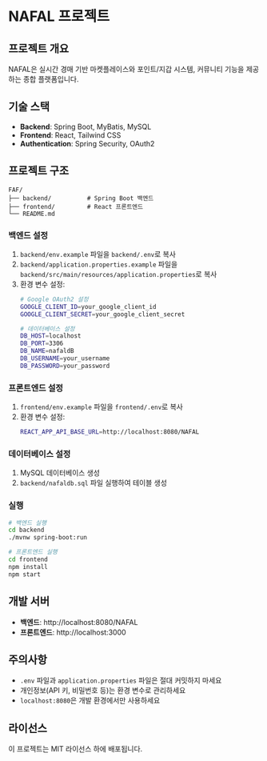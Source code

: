 # NAFAL 프로젝트

## 프로젝트 개요
NAFAL은 실시간 경매 기반 마켓플레이스와 포인트/지갑 시스템, 커뮤니티 기능을 제공하는 종합 플랫폼입니다.

## 기술 스택
- **Backend**: Spring Boot, MyBatis, MySQL
- **Frontend**: React, Tailwind CSS
- **Authentication**: Spring Security, OAuth2

## 프로젝트 구조
```
FAF/
├── backend/          # Spring Boot 백엔드
├── frontend/         # React 프론트엔드
└── README.md
```
 

### 백엔드 설정
1. `backend/env.example` 파일을 `backend/.env`로 복사
2. `backend/application.properties.example` 파일을 `backend/src/main/resources/application.properties`로 복사
3. 환경 변수 설정:
   ```bash
   # Google OAuth2 설정
   GOOGLE_CLIENT_ID=your_google_client_id
   GOOGLE_CLIENT_SECRET=your_google_client_secret
   
   # 데이터베이스 설정
   DB_HOST=localhost
   DB_PORT=3306
   DB_NAME=nafaldB
   DB_USERNAME=your_username
   DB_PASSWORD=your_password
   ```

### 프론트엔드 설정
1. `frontend/env.example` 파일을 `frontend/.env`로 복사
2. 환경 변수 설정:
   ```bash
   REACT_APP_API_BASE_URL=http://localhost:8080/NAFAL
   ```

### 데이터베이스 설정
1. MySQL 데이터베이스 생성
2. `backend/nafaldb.sql` 파일 실행하여 테이블 생성

### 실행
```bash
# 백엔드 실행
cd backend
./mvnw spring-boot:run

# 프론트엔드 실행
cd frontend
npm install
npm start
```

## 개발 서버
- **백엔드**: http://localhost:8080/NAFAL
- **프론트엔드**: http://localhost:3000

## 주의사항
- `.env` 파일과 `application.properties` 파일은 절대 커밋하지 마세요
- 개인정보(API 키, 비밀번호 등)는 환경 변수로 관리하세요
- `localhost:8080`은 개발 환경에서만 사용하세요

## 라이선스
이 프로젝트는 MIT 라이선스 하에 배포됩니다.
